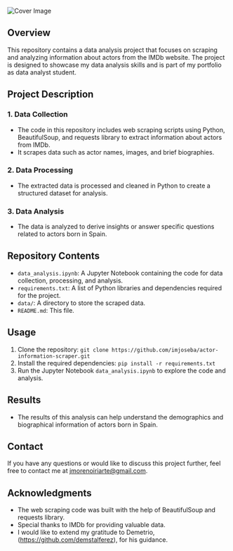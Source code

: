 
![Cover Image](Web-scraping.jpg)

## Overview

This repository contains a data analysis project that focuses on scraping and analyzing information about actors from the IMDb website. The project is designed to showcase my data analysis skills and is part of my portfolio as data analyst student.

## Project Description

### 1. Data Collection

- The code in this repository includes web scraping scripts using Python, BeautifulSoup, and requests library to extract information about actors from IMDb.
- It scrapes data such as actor names, images, and brief biographies.

### 2. Data Processing

- The extracted data is processed and cleaned in Python to create a structured dataset for analysis.

### 3. Data Analysis

- The data is analyzed to derive insights or answer specific questions related to actors born in Spain.

## Repository Contents

- `data_analysis.ipynb`: A Jupyter Notebook containing the code for data collection, processing, and analysis.
- `requirements.txt`: A list of Python libraries and dependencies required for the project.
- `data/`: A directory to store the scraped data.
- `README.md`: This file.

## Usage

1. Clone the repository: `git clone https://github.com/imjoseba/actor-information-scraper.git`
2. Install the required dependencies: `pip install -r requirements.txt`
3. Run the Jupyter Notebook `data_analysis.ipynb` to explore the code and analysis.

## Results

- The results of this analysis can help understand the demographics and biographical information of actors born in Spain.

## Contact

If you have any questions or would like to discuss this project further, feel free to contact me at jmorenoiriarte@gmail.com.

## Acknowledgments

- The web scraping code was built with the help of BeautifulSoup and requests library.
- Special thanks to IMDb for providing valuable data.
- I would like to extend my gratitude to Demetrio, (https://github.com/demstalferez), for his guidance.

